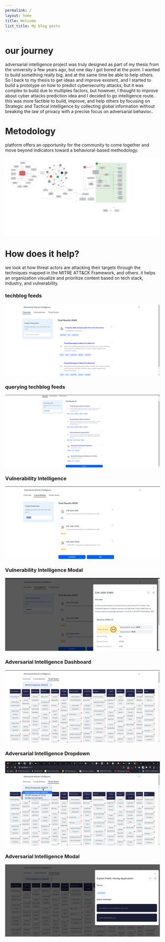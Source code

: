 ```yaml
---
permalink: /
layout: home
title: Welcome
list_title: My blog posts
---
```


# our journey

adversarial intelligence project was truly designed as part of my thesis from the university a few years ago, but one day I got bored at the point. I wanted to build something really big, and at the same time be able to help others. So I back to my thesis to get ideas and improve existent, and I started to build a prototype on how to predict cybersecurity attacks, but it was complex to build due to multiples factors, but however, I thought to improve about cyber attacks prediction idea and I decided to go intelligence route. this was more factible to build, improve, and help others  by focusing on Strategic and Tactical intelligence by collecting global information without breaking the law of privacy with a precise focus on adversarial behavior..


# Metodology

platform offers an opportunity for the community to come together and move beyond indicators toward a behavioral-based methodology.

![08](/assets/imgs/8.png)

# How does it help?

we look at how threat actors are attacking their targets through the techniques mapped in the MITRE ATT&CK Framework, and others. it helps an organization visualize and prioritize content based on tech stack, industry, and vulnerability.

### techblog feeds

![01](/assets/imgs/1.png)

### querying techblog feeds

![02](/assets/imgs/2.png)

### Vulnerability Intelligence 

![03](/assets/imgs/3.png)

### Vulnerability Intelligence Modal

![04](/assets/imgs/4.png)

### Adversarial Intelligence Dashboard

![05](/assets/imgs/5.png)

### Adversarial Intelligence Dropdown

![06](/assets/imgs/6.png)

### Adversarial Intelligence Modal

![07](/assets/imgs/7.png)
